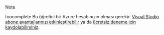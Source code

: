 
> [!NOTE]
> toocomplete Bu öğretici bir Azure hesabınızın olması gerekir. <a href="/pricing/member-offers/msdn-benefits-details/" target="_blank">Visual Studio abone avantajlarınızı etkinleştirebilir</a> ya da <a href="/pricing/free-trial/" target="_blank">ücretsiz deneme için kaydolabilirsiniz</a>.
> 
> 

